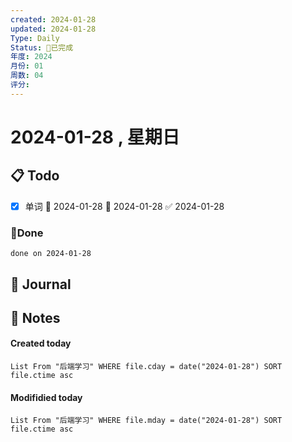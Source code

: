 ```yaml
---
created: 2024-01-28
updated: 2024-01-28
Type: Daily
Status: 🎃已完成
年度: 2024
月份: 01
周数: 04
评分:
---
```

# 2024-01-28 , 星期日

## 📋 Todo
- [x] 单词 🛫 2024-01-28 📅 2024-01-28 ✅ 2024-01-28

### 🍰Done
```tasks
done on 2024-01-28
```

## 📆 Journal


## 📑 Notes


#### Created today

```dataview
List From "后端学习" WHERE file.cday = date("2024-01-28") SORT file.ctime asc
```


#### Modifidied today

```dataview
List From "后端学习" WHERE file.mday = date("2024-01-28") SORT file.ctime asc
```